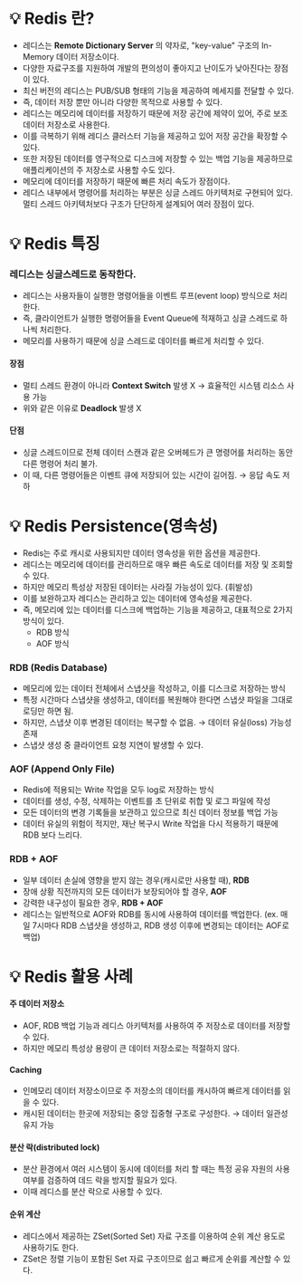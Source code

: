 # 💡 Redis 란?
- 레디스는 **Remote Dictionary Server** 의 약자로, "key-value" 구조의 In-Memory 데이터 저장소이다.
- 다양한 자료구조를 지원하여 개발의 편의성이 좋아지고 난이도가 낮아진다는 장점이 있다.
- 최신 버전의 레디스는 PUB/SUB 형태의 기능을 제공하여 메세지를 전달할 수 있다.
- 즉, 데이터 저장 뿐만 아니라 다양한 목적으로 사용할 수 있다.
- 레디스는 메모리에 데이터를 저장하기 때문에 저장 공간에 제약이 있어, 주로 보조 데이터 저장소로 사용한다.
- 이를 극복하기 위해 레디스 클러스터 기능을 제공하고 있어 저장 공간을 확장할 수 있다.
- 또한 저장된 데이터를 영구적으로 디스크에 저장할 수 있는 백업 기능을 제공하므로 애플리케이션의 주 저장소로 사용할 수도 있다.
- 메모리에 데이터를 저장하기 때문에 빠른 처리 속도가 장점이다.
- 레디스 내부에서 명령어를 처리하는 부분은 싱글 스레드 아키텍처로 구현되어 있다. 멀티 스레드 아키텍처보다 구조가 단단하게 설계되어 여러 장점이 있다.

# 💡 Redis 특징
### 레디스는 싱글스레드로 동작한다.
- 레디스는 사용자들이 실행한 명령어들을 이벤트 루프(event loop) 방식으로 처리한다.
- 즉, 클라이언트가 실행한 명령어들을 Event Queue에 적재하고 싱글 스레드로 하나씩 처리한다.
- 메모리를 사용하기 때문에 싱글 스레드로 데이터를 빠르게 처리할 수 있다.

#### 장점
- 멀티 스레드 환경이 아니라 **Context Switch** 발생 X → 효율적인 시스템 리소스 사용 가능
- 위와 같은 이유로 **Deadlock** 발생 X

#### 단점
- 싱글 스레드이므로 전체 데이터 스캔과 같은 오버헤드가 큰 명령어를 처리하는 동안 다른 명령어 처리 불가.
- 이 때, 다른 명령어들은 이벤트 큐에 저장되어 있는 시간이 길어짐. → 응답 속도 저하

# 💡 Redis Persistence(영속성)
- Redis는 주로 캐시로 사용되지만 데이터 영속성을 위한 옵션을 제공한다.
- 레디스는 메모리에 데이터를 관리하므로 매우 빠른 속도로 데이터를 저장 및 조회할 수 있다.
- 하지만 메모리 특성상 저장된 데이터는 사라질 가능성이 있다. (휘발성)
- 이를 보완하고자 레디스는 관리하고 있는 데이터에 영속성을 제공한다.
- 즉, 메모리에 있는 데이터를 디스크에 백업하는 기능을 제공하고, 대표적으로 2가지 방식이 있다.
  - RDB 방식
  - AOF 방식

### RDB (Redis Database)
- 메모리에 있는 데이터 전체에서 스냅샷을 작성하고, 이를 디스크로 저장하는 방식
- 특정 시간마다 스냅샷을 생성하고, 데이터를 복원해야 한다면 스냅샷 파일을 그대로 로딩만 하면 됨.
- 하지만, 스냅샷 이후 변경된 데이터는 복구할 수 없음. → 데이터 유실(loss) 가능성 존재
- 스냅샷 생성 중 클라이언트 요청 지연이 발생할 수 있다.

### AOF (Append Only File)
- Redis에 적용되는 Write 작업을 모두 log로 저장하는 방식
- 데이터를 생성, 수정, 삭제하는 이벤트를 초 단위로 취합 및 로그 파일에 작성
- 모든 데이터의 변경 기록들을 보관하고 있으므로 최신 데이터 정보를 백업 가능
- 데이터 유실의 위험이 적지만, 재난 복구시 Write 작업을 다시 적용하기 때문에 RDB 보다 느리다.

### RDB + AOF
- 일부 데이터 손실에 영향을 받지 않는 경우(캐시로만 사용할 때), **RDB**   
- 장애 상황 직전까지의 모든 데이터가 보장되어야 할 경우, **AOF**   
- 강력한 내구성이 필요한 경우, **RDB + AOF**   
- 레디스는 일반적으로 AOF와 RDB를 동시에 사용하여 데이터를 백업한다. (ex. 매일 7시마다 RDB 스냅샷을 생성하고, RDB 생성 이후에 변경되는 데이터는 AOF로 백업)

# 💡 Redis 활용 사례
#### 주 데이터 저장소
- AOF, RDB 백업 기능과 레디스 아키텍처를 사용하여 주 저장소로 데이터를 저장할 수 있다.
- 하지만 메모리 특성상 용량이 큰 데이터 저장소로는 적절하지 않다.

#### Caching
- 인메모리 데이터 저장소이므로 주 저장소의 데이터를 캐시하여 빠르게 데이터를 읽을 수 있다.
- 캐시된 데이터는 한곳에 저장되는 중앙 집중형 구조로 구성한다. → 데이터 일관성 유지 가능

#### 분산 락(distributed lock)
- 분산 환경에서 여러 시스템이 동시에 데이터를 처리 할 때는 특정 공유 자원의 사용 여부를 검증하여 데드 락을 방지할 필요가 있다.
- 이때 레디스를 분산 락으로 사용할 수 있다.

#### 순위 계산
- 레디스에서 제공하는 ZSet(Sorted Set) 자료 구조를 이용하여 순위 계산 용도로 사용하기도 한다.
- ZSet은 정렬 기능이 포함된 Set 자료 구조이므로 쉽고 빠르게 순위를 계산할 수 있다.
